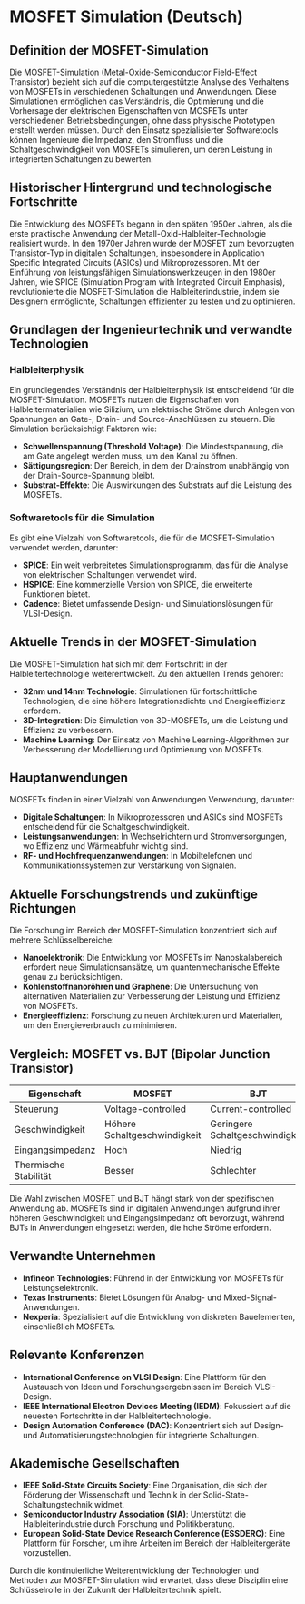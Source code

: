# MOSFET Simulation (Deutsch)

## Definition der MOSFET-Simulation

Die MOSFET-Simulation (Metal-Oxide-Semiconductor Field-Effect Transistor) bezieht sich auf die computergestützte Analyse des Verhaltens von MOSFETs in verschiedenen Schaltungen und Anwendungen. Diese Simulationen ermöglichen das Verständnis, die Optimierung und die Vorhersage der elektrischen Eigenschaften von MOSFETs unter verschiedenen Betriebsbedingungen, ohne dass physische Prototypen erstellt werden müssen. Durch den Einsatz spezialisierter Softwaretools können Ingenieure die Impedanz, den Stromfluss und die Schaltgeschwindigkeit von MOSFETs simulieren, um deren Leistung in integrierten Schaltungen zu bewerten.

## Historischer Hintergrund und technologische Fortschritte

Die Entwicklung des MOSFETs begann in den späten 1950er Jahren, als die erste praktische Anwendung der Metall-Oxid-Halbleiter-Technologie realisiert wurde. In den 1970er Jahren wurde der MOSFET zum bevorzugten Transistor-Typ in digitalen Schaltungen, insbesondere in Application Specific Integrated Circuits (ASICs) und Mikroprozessoren. Mit der Einführung von leistungsfähigen Simulationswerkzeugen in den 1980er Jahren, wie SPICE (Simulation Program with Integrated Circuit Emphasis), revolutionierte die MOSFET-Simulation die Halbleiterindustrie, indem sie Designern ermöglichte, Schaltungen effizienter zu testen und zu optimieren.

## Grundlagen der Ingenieurtechnik und verwandte Technologien

### Halbleiterphysik

Ein grundlegendes Verständnis der Halbleiterphysik ist entscheidend für die MOSFET-Simulation. MOSFETs nutzen die Eigenschaften von Halbleitermaterialien wie Silizium, um elektrische Ströme durch Anlegen von Spannungen an Gate-, Drain- und Source-Anschlüssen zu steuern. Die Simulation berücksichtigt Faktoren wie:

- **Schwellenspannung (Threshold Voltage)**: Die Mindestspannung, die am Gate angelegt werden muss, um den Kanal zu öffnen.
- **Sättigungsregion**: Der Bereich, in dem der Drainstrom unabhängig von der Drain-Source-Spannung bleibt.
- **Substrat-Effekte**: Die Auswirkungen des Substrats auf die Leistung des MOSFETs.

### Softwaretools für die Simulation

Es gibt eine Vielzahl von Softwaretools, die für die MOSFET-Simulation verwendet werden, darunter:

- **SPICE**: Ein weit verbreitetes Simulationsprogramm, das für die Analyse von elektrischen Schaltungen verwendet wird.
- **HSPICE**: Eine kommerzielle Version von SPICE, die erweiterte Funktionen bietet.
- **Cadence**: Bietet umfassende Design- und Simulationslösungen für VLSI-Design.

## Aktuelle Trends in der MOSFET-Simulation

Die MOSFET-Simulation hat sich mit dem Fortschritt in der Halbleitertechnologie weiterentwickelt. Zu den aktuellen Trends gehören:

- **32nm und 14nm Technologie**: Simulationen für fortschrittliche Technologien, die eine höhere Integrationsdichte und Energieeffizienz erfordern.
- **3D-Integration**: Die Simulation von 3D-MOSFETs, um die Leistung und Effizienz zu verbessern.
- **Machine Learning**: Der Einsatz von Machine Learning-Algorithmen zur Verbesserung der Modellierung und Optimierung von MOSFETs.

## Hauptanwendungen

MOSFETs finden in einer Vielzahl von Anwendungen Verwendung, darunter:

- **Digitale Schaltungen**: In Mikroprozessoren und ASICs sind MOSFETs entscheidend für die Schaltgeschwindigkeit.
- **Leistungsanwendungen**: In Wechselrichtern und Stromversorgungen, wo Effizienz und Wärmeabfuhr wichtig sind.
- **RF- und Hochfrequenzanwendungen**: In Mobiltelefonen und Kommunikationssystemen zur Verstärkung von Signalen.

## Aktuelle Forschungstrends und zukünftige Richtungen

Die Forschung im Bereich der MOSFET-Simulation konzentriert sich auf mehrere Schlüsselbereiche:

- **Nanoelektronik**: Die Entwicklung von MOSFETs im Nanoskalabereich erfordert neue Simulationsansätze, um quantenmechanische Effekte genau zu berücksichtigen.
- **Kohlenstoffnanoröhren und Graphene**: Die Untersuchung von alternativen Materialien zur Verbesserung der Leistung und Effizienz von MOSFETs.
- **Energieeffizienz**: Forschung zu neuen Architekturen und Materialien, um den Energieverbrauch zu minimieren.

## Vergleich: MOSFET vs. BJT (Bipolar Junction Transistor)

| Eigenschaft        | MOSFET                           | BJT                               |
|--------------------|----------------------------------|-----------------------------------|
| Steuerung          | Voltage-controlled               | Current-controlled                 |
| Geschwindigkeit    | Höhere Schaltgeschwindigkeit     | Geringere Schaltgeschwindigkeit    |
| Eingangsimpedanz   | Hoch                             | Niedrig                            |
| Thermische Stabilität | Besser                       | Schlechter                         |

Die Wahl zwischen MOSFET und BJT hängt stark von der spezifischen Anwendung ab. MOSFETs sind in digitalen Anwendungen aufgrund ihrer höheren Geschwindigkeit und Eingangsimpedanz oft bevorzugt, während BJTs in Anwendungen eingesetzt werden, die hohe Ströme erfordern.

## Verwandte Unternehmen

- **Infineon Technologies**: Führend in der Entwicklung von MOSFETs für Leistungselektronik.
- **Texas Instruments**: Bietet Lösungen für Analog- und Mixed-Signal-Anwendungen.
- **Nexperia**: Spezialisiert auf die Entwicklung von diskreten Bauelementen, einschließlich MOSFETs.

## Relevante Konferenzen

- **International Conference on VLSI Design**: Eine Plattform für den Austausch von Ideen und Forschungsergebnissen im Bereich VLSI-Design.
- **IEEE International Electron Devices Meeting (IEDM)**: Fokussiert auf die neuesten Fortschritte in der Halbleitertechnologie.
- **Design Automation Conference (DAC)**: Konzentriert sich auf Design- und Automatisierungstechnologien für integrierte Schaltungen.

## Akademische Gesellschaften

- **IEEE Solid-State Circuits Society**: Eine Organisation, die sich der Förderung der Wissenschaft und Technik in der Solid-State-Schaltungstechnik widmet.
- **Semiconductor Industry Association (SIA)**: Unterstützt die Halbleiterindustrie durch Forschung und Politikberatung.
- **European Solid-State Device Research Conference (ESSDERC)**: Eine Plattform für Forscher, um ihre Arbeiten im Bereich der Halbleitergeräte vorzustellen.

Durch die kontinuierliche Weiterentwicklung der Technologien und Methoden zur MOSFET-Simulation wird erwartet, dass diese Disziplin eine Schlüsselrolle in der Zukunft der Halbleitertechnik spielt.